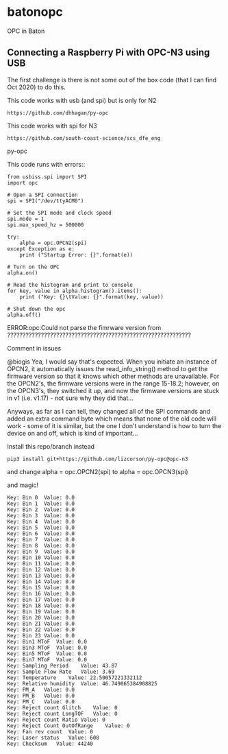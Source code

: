 # batonopc
OPC in Baton

Connecting a Raspberry Pi with OPC-N3 using USB
------------------------------------------------

The first challenge is there is not some out of the box code (that I can find Oct 2020) to do this.

This code works with usb (and spi) but is only for N2

    https://github.com/dhhagan/py-opc

This code works with spi for N3

    https://github.com/south-coast-science/scs_dfe_eng



py-opc

This code runs with errors::

    from usbiss.spi import SPI
    import opc
    
    # Open a SPI connection
    spi = SPI("/dev/ttyACM0")
    
    # Set the SPI mode and clock speed
    spi.mode = 1
    spi.max_speed_hz = 500000
    
    try:
        alpha = opc.OPCN2(spi)
    except Exception as e:
        print ("Startup Error: {}".format(e))
    
    # Turn on the OPC
    alpha.on()
    
    # Read the histogram and print to console
    for key, value in alpha.histogram().items():
        print ("Key: {}\tValue: {}".format(key, value))
    
    # Shut down the opc
    alpha.off()
    

ERROR:opc:Could not parse the fimrware version from ????????????????????????????????????????????????????????????

Comment in issues

@biogis Yea, I would say that's expected. When you initiate an instance of OPCN2, it automatically issues the read_info_string() method to get the firmware version so that it knows which other methods are unavailable. For the OPCN2's, the firmware versions were in the range 15-18.2; however, on the OPCN3's, they switched it up, and now the firmware versions are stuck in v1 (i.e. v1.17) - not sure why they did that...

Anyways, as far as I can tell, they changed all of the SPI commands and added an extra command byte which means that none of the old code will work - some of it is similar, but the one I don't understand is how to turn the device on and off, which is kind of important...



Install this repo/branch instead

    pip3 install git+https://github.com/lizcorson/py-opc@opc-n3
    
    
and change alpha = opc.OPCN2(spi) to alpha = opc.OPCN3(spi)


and magic!

    Key: Bin 0	Value: 0.0
    Key: Bin 1	Value: 0.0
    Key: Bin 2	Value: 0.0
    Key: Bin 3	Value: 0.0
    Key: Bin 4	Value: 0.0
    Key: Bin 5	Value: 0.0
    Key: Bin 6	Value: 0.0
    Key: Bin 7	Value: 0.0
    Key: Bin 8	Value: 0.0
    Key: Bin 9	Value: 0.0
    Key: Bin 10	Value: 0.0
    Key: Bin 11	Value: 0.0
    Key: Bin 12	Value: 0.0
    Key: Bin 13	Value: 0.0
    Key: Bin 14	Value: 0.0
    Key: Bin 15	Value: 0.0
    Key: Bin 16	Value: 0.0
    Key: Bin 17	Value: 0.0
    Key: Bin 18	Value: 0.0
    Key: Bin 19	Value: 0.0
    Key: Bin 20	Value: 0.0
    Key: Bin 21	Value: 0.0
    Key: Bin 22	Value: 0.0
    Key: Bin 23	Value: 0.0
    Key: Bin1 MToF	Value: 0.0
    Key: Bin3 MToF	Value: 0.0
    Key: Bin5 MToF	Value: 0.0
    Key: Bin7 MToF	Value: 0.0
    Key: Sampling Period	Value: 43.87
    Key: Sample Flow Rate	Value: 3.69
    Key: Temperature	Value: 22.50057221332112
    Key: Relative humidity	Value: 46.749065384908825
    Key: PM_A	Value: 0.0
    Key: PM_B	Value: 0.0
    Key: PM_C	Value: 0.0
    Key: Reject count Glitch	Value: 0
    Key: Reject count LongTOF	Value: 0
    Key: Reject count Ratio	Value: 0
    Key: Reject Count OutOfRange	Value: 0
    Key: Fan rev count	Value: 0
    Key: Laser status	Value: 608
    Key: Checksum	Value: 44240




